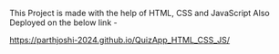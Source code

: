 This Project is made with the help of HTML, CSS and JavaScript
Also Deployed on the below link - 

https://parthjoshi-2024.github.io/QuizApp_HTML_CSS_JS/
